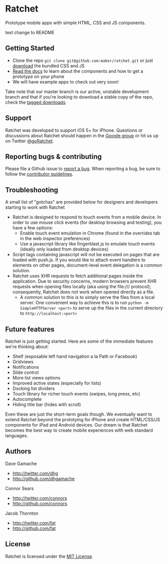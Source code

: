 # Ratchet

Prototype mobile apps with simple HTML, CSS and JS components.

test change to README

## Getting Started

- Clone the repo `git clone git@github.com:maker/ratchet.git` or just [download](http://maker.github.com/ratchet/ratchet.zip) the bundled CSS and JS
- [Read the docs](http://maker.github.com/ratchet) to learn about the components and how to get a prototype on your phone
- We will have example apps to check out very soon!

Take note that our master branch is our active, unstable development branch and that if you're looking to download a stable copy of the repo, check the [tagged downloads](https://github.com/maker/ratchet/tags).

## Support

Ratchet was developed to support iOS 5+ for iPhone. Questions or discussions about Ratchet should happen in the [Google group](https://groups.google.com/forum/#!forum/goratchet) or hit us up on Twitter [@goRatchet](http://www.twitter.com/goratchet).

## Reporting bugs & contributing

Please file a Github issue to [report a bug](http://github.com/maker/ratchet/issues). When reporting a bug, be sure to follow the [contributor guidelines](https://github.com/maker/ratchet/blob/master/CONTRIBUTING.md).

## Troubleshooting

A small list of "gotchas" are provided below for designers and developers starting to work with Ratchet

- Ratchet is designed to respond to touch events from a mobile device. In order to use mouse click events (for desktop browsing and testing), you have a few options:
    - Enable touch event emulation in Chrome (found in the overrides tab in the web inspector preferences)
    - Use a javascript library like fingerblast.js to emulate touch events (ideally only loaded from desktop devices)
- Script tags containing javascript will not be executed on pages that are loaded with push.js. If you would like to attach event handlers to elements on other pages, document-level event delegation is a common solution.
- Ratchet uses XHR requests to fetch additional pages inside the application. Due to security concerns, modern browsers prevent XHR requests when opening files locally (aka using the file:/// protocol); consequently, Ratchet does not work when opened directly as a file.
    - A common solution to this is to simply serve the files from a local server. One convenient way to achieve this is to run ```python -m SimpleHTTPServer <port>``` to serve up the files in the current directory to ```http://localhost:<port>```

## Future features

Ratchet is just getting started. Here are some of the immediate features we're thinking about:

- Shelf (exposable left hand navigation a la Path or Facebook)
- Gridviews
- Notifications
- Slide control
- More list views options
- Improved active states (especially for lists)
- Docking list dividers
- Touch library for richer touch events (swipes, long press, etc)
- Autocomplete
- Hiding title bar (hides with scroll)

Even these are just the short-term goals though. We eventually want to extend Ratchet beyond the prototying for iPhone and create HTML/CSS/JS components for iPad and Android devices. Our dream is that Ratchet becomes the best way to create mobile experiences with web standard languages.

## Authors

Dave Gamache

- http://twitter.com/dhg
- http://github.com/dhgamache

Connor Sears

- http://twitter.com/connors
- http://github.com/connors

Jacob Thornton

- http://twitter.com/fat
- http://github.com/fat


## License

Ratchet is licensed under the [MIT License](http://opensource.org/licenses/MIT).
